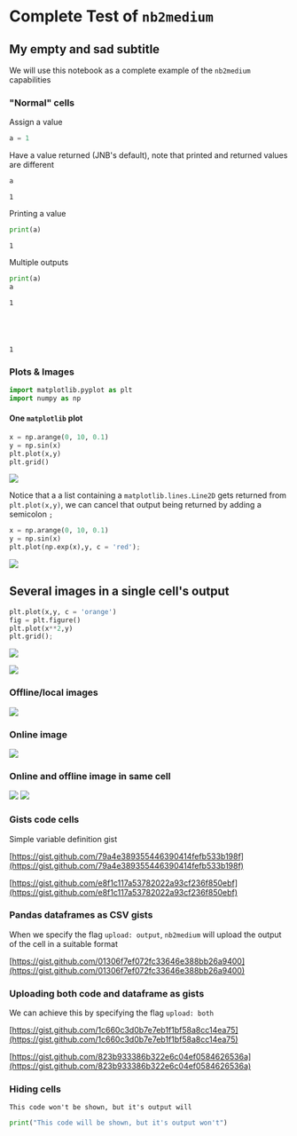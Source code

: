 # Complete Test of `nb2medium`

## My empty and sad subtitle

We will use this notebook as a complete example of the `nb2medium` capabilities

### "Normal" cells

Assign a value


```python
a = 1
```

Have a value returned (JNB's default), note that printed and returned values are different


```python
a
```




    1



Printing a value


```python
print(a)
```

    1


Multiple outputs


```python
print(a)
a
```

    1





    1



### Plots & Images


```python
import matplotlib.pyplot as plt
import numpy as np
```

#### One `matplotlib` plot


```python
x = np.arange(0, 10, 0.1)
y = np.sin(x)
plt.plot(x,y)
plt.grid()
```

![](https://cdn-images-1.medium.com/proxy/1*60J3d7TXOUcpu2ND8sun0Q.png)


Notice that a a list containing a `matplotlib.lines.Line2D` gets returned from `plt.plot(x,y)`, we can cancel that output being returned by adding a semicolon `;`


```python
x = np.arange(0, 10, 0.1)
y = np.sin(x)
plt.plot(np.exp(x),y, c = 'red');
```

![](https://cdn-images-1.medium.com/proxy/1*ky0JIY4Tf-2HfBXtNZhFog.png)


## Several images in a single cell's output


```python
plt.plot(x,y, c = 'orange')
fig = plt.figure()
plt.plot(x**2,y)
plt.grid();
```

![](https://cdn-images-1.medium.com/proxy/1*XCrZjB5ZPHHlPuV1hmhTiA.png)

![](https://cdn-images-1.medium.com/proxy/1*k2qlCbK6GPq596AbnJ2xjw.png)


### Offline/local images

![](https://cdn-images-1.medium.com/proxy/1*xYdnXpwz3wapR0XTS4aP6Q.png)

### Online image

![](https://external-content.duckduckgo.com/iu/?u=https%3A%2F%2Ftse3.mm.bing.net%2Fth%3Fid%3DOIP.TYe3gPutefAvqQe69fSXYAAAAA%26pid%3DApi&f=1)

### Online and offline image in same cell

![](https://external-content.duckduckgo.com/iu/?u=https%3A%2F%2Ftse3.mm.bing.net%2Fth%3Fid%3DOIP.TYe3gPutefAvqQe69fSXYAAAAA%26pid%3DApi&f=1)
![](https://cdn-images-1.medium.com/proxy/1*xYdnXpwz3wapR0XTS4aP6Q.png)

### Gists code cells

Simple variable definition gist

[https://gist.github.com/79a4e389355446390414fefb533b198f](https://gist.github.com/79a4e389355446390414fefb533b198f)


[https://gist.github.com/e8f1c117a53782022a93cf236f850ebf](https://gist.github.com/e8f1c117a53782022a93cf236f850ebf)


### Pandas dataframes as CSV gists

When we specify the flag `upload: output`, `nb2medium` will upload the output of the cell in a suitable format

[https://gist.github.com/01306f7ef072fc33646e388bb26a9400](https://gist.github.com/01306f7ef072fc33646e388bb26a9400)


### Uploading both code and dataframe as gists

We can achieve this by specifying the flag `upload: both`

[https://gist.github.com/1c660c3d0b7e7eb1f1bf58a8cc14ea75](https://gist.github.com/1c660c3d0b7e7eb1f1bf58a8cc14ea75)

[https://gist.github.com/823b933386b322e6c04ef0584626536a](https://gist.github.com/823b933386b322e6c04ef0584626536a)


### Hiding cells

    This code won't be shown, but it's output will



```python
print("This code will be shown, but it's output won't")
```
